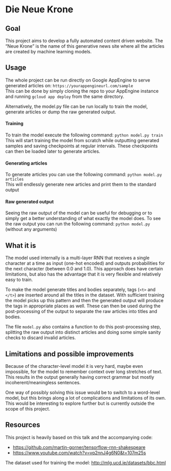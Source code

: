 Die Neue Krone
==============

Goal
----
This project aims to develop a fully automated content driven website. The “Neue Krone” is the name of this generative news site where all the articles are created by machine learning models.

Usage
-----
The whole project can be run directly on Google AppEngine to serve generated articles on: ```https://yourappengineurl.com/sample```  
This can be done by simply cloning the repo to your AppEngine instance and running ```gcloud app deploy``` from the same directory.

Alternatively, the model.py file can be run locally to train the model, generate articles or dump the raw generated output.

#### Training
To train the model execute the following command: ```python model.py train```  
This will start training the model from scratch while outputting generated samples and saving checkpoints at regular intervals. These checkpoints can then be loaded later to generate articles.

#### Generating articles
To generate articles you can use the following command: ```python model.py articles```  
This will endlessly generate new articles and print them to the standard output

#### Raw generated output
Seeing the raw output of the model can be useful for debugging or to simply get a better understanding of what exactly the model does. To see the raw output you can run the following command: ```python model.py``` (without any arguments)  


What it is
------------
The model used internally is a multi-layer RNN that receives a single character at a time as input (one-hot encoded) and outputs probabilities for the next character (between 0.0 and 1.0). This approach does have certain limitations, but also has the advantage that it is very flexible and relatively easy to train.

To make the model generate titles and bodies separately, tags (```<t>``` and ```</t>```) are inserted around all the titles in the dataset. With sufficient training the model picks up this pattern and then the generated output will produce the tags in appropriate places as well. These can then be used during the post-processing of the output to separate the raw articles into titles and bodies.

The file ```model.py``` also contains a function to do this post-processing step, splitting the raw output into distinct articles and doing some simple sanity checks to discard invalid articles.

Limitations and possible improvements
------------------
Because of the character-level model it is very hard, maybe even impossible, for the model to remember context over long stretches of text. This results in the output generally having correct grammar but mostly incoherent/meaningless sentences.

One way of possibly solving this issue would be to switch to a word-level model, but this brings along a lot of complications and limitations of its own. This would be interesting to explore further but is currently outside the scope of this project.

Resources
---------

This project is heavily based on this talk and the accompanying code:
 - https://github.com/martin-gorner/tensorflow-rnn-shakespeare
 - https://www.youtube.com/watch?v=vq2nnJ4g6N0&t=107m25s

The dataset used for training the model: http://mlg.ucd.ie/datasets/bbc.html
